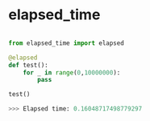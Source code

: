 # elapsed_time

```Python

from elapsed_time import elapsed

@elapsed
def test():
    for _ in range(0,10000000):
        pass

test()

>>> Elapsed time: 0.16048717498779297

```